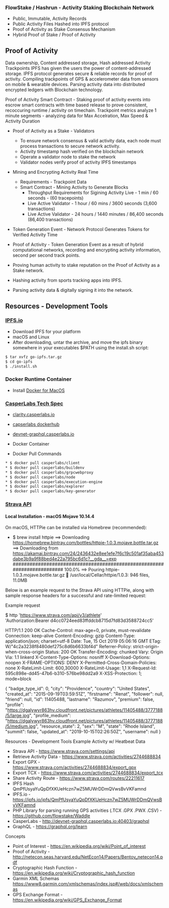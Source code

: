 ### FlowStake / Hashrun - Activity Staking Blockchain Network
* Public, Immutable, Activity Records
* Public Activity Files Hashed into IPFS protocol
* Proof of Activity as Stake Consensus Mechanism
* Hybrid Proof of Stake / Proof of Activity

## Proof of Activity 

Data ownership, Content addressed storage, Hash addressed Activity Trackpoints
IPFS has given the users the power of content-addressed storage.
IPFS protocol generates secure & reliable records for proof of activity.
Compiling trackpoints of GPS & accelerometer data from sensors on mobile & wearable devices.
Parsing activity data into distributed encrypted ledgers with Blockchain technology.

Proof of Activity Smart Contract - Staking proof of activity events into escrow smart contracts with time based release to prove consistent, recoccuring runtime / activity on timechain. Trackpoint metrics analyze 1 minute segments - analyzing data for Max Accelration, Max Speed & Activity Duration

-  Proof of Activity as a Stake - Validators
    * To ensure network consensus & valid activity data, each node must process transactions to secure network activity.
    * Activity timestamp hash verified on the blockchain network
    * Operate a validator node to stake the network 
    * Validator nodes verify proof of activity IPFS timestamps

- Mining and Encrypting Activity Real Time
    - Requirements - Trackpoint Data
    - Smart Contract - Mining Activity to Generate Blocks
        - Throughput Requirements for Sigining Activity Live - 1 min / 60 seconds - (60 tracepoints)
        - Live Active Validator - 1 hour / 60 mins / 3600 seconds (3,600 transactions)
        - Live Active Validator - 24 hours / 1440 minutes / 86,400 seconds (86,400 transactions) 

- Token Generation Event - Network Protocol Generates Tokens for Verified Activity Time
- Proof of Activity - Token Generation Event as a result of hybrid computational networks, recording and encrypting activity information, second per second track points.
- Proving human activity to stake reputation on the Proof of Activity as a Stake network.
- Hashing activity from sports tracking apps into IPFS.
- Parsing activity data & digitally signing it into the network.
    
    
## Resources - Development Tools

### [IPFS.io](https://ipfs.io)
* Download IPFS for your platform
* macOS and Linux
* After downloading, untar the archive, and move the ipfs binary somewhere in your executables $PATH using the install.sh script:
```bash
$ tar xvfz go-ipfs.tar.gz
$ cd go-ipfs
$ ./install.sh
```

### Docker Runtime Container

* Install [Docker for MacOS](https://docs.docker.com/docker-for-mac/install/)

### [CasperLabs Tech Spec](https://techspec.casperlabs.io)
* [clarity.casperlabs.io](https://clarity.casperlabs.io/#/)
* [capserlabs dockerhub](https://hub.docker.com/u/casperlabs)
* [devnet-graphql.casperlabs.io](http://devnet-graphql.casperlabs.io:40403/graphql)

* Docker Container 
* Docker Pull Commands
```bash
* $ docker pull casperlabs/client
* $ docker pull casperlabs/buildenv
* $ docker pull casperlabs/grpcwebproxy
* $ docker pull casperlabs/node
* $ docker pull casperlabs/execution-engine
* $ docker pull casperlabs/explorer
* $ docker pull casperlabs/key-generator
```

### [Strava API](https://www.strava.com/settings/api)
    
#### Local Installation - macOS Mojave 10.14.4
On macOS, HTTPie can be installed via Homebrew (recommended):

* $ brew install httpie
==> Downloading https://homebrew.bintray.com/bottles/httpie-1.0.3.mojave.bottle.tar.gz
==> Downloading from https://akamai.bintray.com/24/2436432e8ee1efe7f6c19c501af35aba453dabe3b9a9f88bed4e22a795bc6d1c?__gda__=exp
######################################################################## 100.0%
==> Pouring httpie-1.0.3.mojave.bottle.tar.gz
🍺  /usr/local/Cellar/httpie/1.0.3: 946 files, 11.0MB

Below is an example request to the Strava API using HTTPie, along with sample response headers for a successful and rate-limited request:

Example request

$ http 'https://www.strava.com/api/v3/athlete' \
    'Authorization:Bearer d4cc0724eed83ffddcb8715d7fd83d3588724cc5'
 
HTTP/1.1 200 OK
Cache-Control: max-age=0, private, must-revalidate
Connection: keep-alive
Content-Encoding: gzip
Content-Type: application/json; charset=utf-8
Date: Tue, 15 Oct 2019 05:06:16 GMT
ETag: W/"4c2a3238f8480def275c8d6b6633bf4d"
Referrer-Policy: strict-origin-when-cross-origin
Status: 200 OK
Transfer-Encoding: chunked
Vary: Origin
Via: 1.1 linkerd
X-Content-Type-Options: nosniff
X-Download-Options: noopen
X-FRAME-OPTIONS: DENY
X-Permitted-Cross-Domain-Policies: none
X-RateLimit-Limit: 600,30000
X-RateLimit-Usage: 1,1
X-Request-Id: 595c898e-dd45-47b6-b310-576be98dd2a9
X-XSS-Protection: 1; mode=block

{
    "badge_type_id": 0,
    "city": "Providence",
    "country": "United States",
    "created_at": "2015-09-19T03:59:51Z",
    "firstname": "Renat",
    "follower": null,
    "friend": null,
    "id": 11405488,
    "lastname": "Razumov",
    "premium": false,
    "profile": "https://dgalywyr863hv.cloudfront.net/pictures/athletes/11405488/3777188/5/large.jpg",
    "profile_medium": "https://dgalywyr863hv.cloudfront.net/pictures/athletes/11405488/3777188/5/medium.jpg",
    "resource_state": 2,
    "sex": "M",
    "state": "Rhode Island",
    "summit": false,
    "updated_at": "2019-10-15T02:26:50Z",
    "username": null
}

    
Resources - Development Tools  Example Activity w/ Heatbeat Data 
* Strava API - https://www.strava.com/settings/api
* Retrieve Activity Data - https://www.strava.com/activities/2744688834
* Export GPX - https://www.strava.com/activities/2744688834/export_gpx
* Export TCX - https://www.strava.com/activities/2744688834/export_tcx
* Share Activity Route - https://www.strava.com/routes/22211617
* IPFS Hash  QmPfUsyaYuQpDfXKUeHczn7wZ5MUWrDDmQVwsBvVKFamnd
* IPFS.io - https://ipfs.io/ipfs/QmPfUsyaYuQpDfXKUeHczn7wZ5MUWrDDmQVwsBvVKFamnd
* PHP Library for parsing running GPS activities (.TCX .GPX .PWX .CSV) - https://github.com/flowstake/Waddle
* CasperLabs - http://devnet-graphql.casperlabs.io:40403/graphql
* GraphQL - https://graphql.org/learn

Concepts
* Point of Interest - https://en.wikipedia.org/wiki/Point_of_interest
* Proof of Activity - http://netecon.seas.harvard.edu/NetEcon14/Papers/Bentov_netecon14.pdf
* Cryptographic Hash Function - https://en.wikipedia.org/wiki/Cryptographic_hash_function
* Garmin XML Schemas https://www8.garmin.com/xmlschemas/index.jsp#/web/docs/xmlschemas
* GPS Exchange Format - https://en.wikipedia.org/wiki/GPS_Exchange_Format
